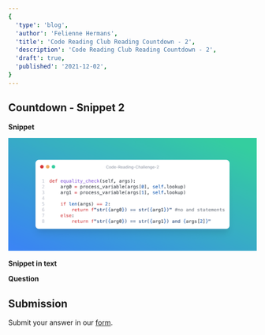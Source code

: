 ```yaml
---
{
  'type': 'blog',
  'author': 'Felienne Hermans',
  'title': 'Code Reading Club Reading Countdown - 2',
  'description': 'Code Reading Club Reading Countdown - 2',
  'draft': true,
  'published': '2021-12-02',
}
---
```


## Countdown - Snippet 2

**Snippet**

![CRCRC-2](/images/articles/CRCRC-2.png)

**Snippet in text**

**Question**

## Submission

Submit your answer in our [form](https://forms.gle/241ak21gMu1fRada6).
